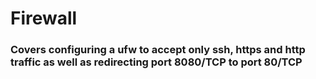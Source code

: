 # Firewall

### Covers configuring a ufw to accept only ssh, https and http traffic as well as redirecting port 8080/TCP to port 80/TCP 